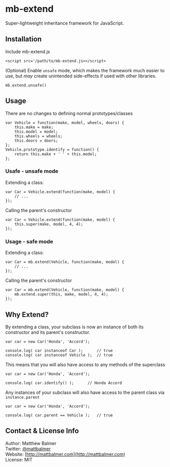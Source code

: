 # mb-extend

Super-lightweight inheritance framework for JavaScript.

## Installation

Include mb-extend.js

    <script src='/path/to/mb-extend.js></script>

(Optional) Enable `unsafe` mode, which makes the framework much easier to use, but *may* create unintended side-effects if used with other libraries.

    mb.extend.unsafe()

## Usage

There are no changes to defining normal prototypes/classes

    var Vehicle = function(make, model, wheels, doors) {
        this.make = make;
        this.model = model;
        this.wheels = wheels;
        this.doors = doors;
    };
    Vehicle.prototype.identify = function() {
        return this.make + ' ' + this.model;
    };

### Usafe - unsafe mode

Extending a class:

    var Car = Vehicle.extend(function(make, model) {
        // ...
    });

Calling the parent's constructor

    var Car = Vehicle.extend(function(make, model) {
        this.super(make, model, 4, 4);
    });

### Usage - safe mode

Extending a class:

    var Car = mb.extend(Vehicle, function(make, model) {
        // ...
    });

Calling the parent's constructor

    var Car = mb.extend(Vehicle, function(make, model) {
        mb.extend.super(this, make, model, 4, 4);
    });

## Why Extend?

By extending a class, your subclass is now an instance of both its constructor and its parent's constructor.

    var car = new Car('Honda', 'Accord');

    console.log( car instanceof Car );      // true
    console.log( car instanceof Vehicle );  // true

This means that you will also have access to any methods of the superclass

    var car = new Car('Honda', 'Accord');

    console.log( car.identify() );      // Honda Accord

Any instances of your subclass will also have access to the parent class via `instance.parent`

    var car = new Car('Honda', 'Accord');

    console.log( car.parent == Vehicle );   // true
    

## Contact & License Info

Author: Matthew Balmer  
Twitter: [@mattbalmer](http://twitter.com/mattbalmer)  
Website: [http://mattbalmer.com](http://mattbalmer.com)  
License: MIT
